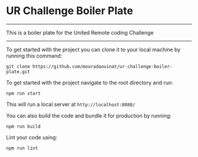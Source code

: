 # UR Challenge Boiler Plate

<hr />

This is a boiler plate for the United Remote coding Challenge <br>

<hr />

To get started with the project you can clone it to your local machine by running this command: <br>

`git clone https://github.com/mouradaouinat/ur-challenge-boiler-plate.git`<br>

To get started with the project navigate to the root directory and run:<br>

`npm run start`<br>

This will run a local server at `http://localhost:8080/`<br>

You can also build the code and bundle it for production by running:<br>

`npm run build`<br>

Lint your code using:<br>

`npm run lint`<br>
